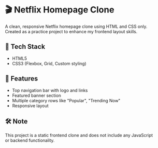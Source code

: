 # 🎬 Netflix Homepage Clone

A clean, responsive Netflix homepage clone using HTML and CSS only. Created as a practice project to enhance my frontend layout skills.

## 🔧 Tech Stack
- HTML5
- CSS3 (Flexbox, Grid, Custom styling)

## 📌 Features
- Top navigation bar with logo and links
- Featured banner section
- Multiple category rows like "Popular", "Trending Now"
- Responsive layout

## 🛠️ Note
This project is a static frontend clone and does not include any JavaScript or backend functionality.
